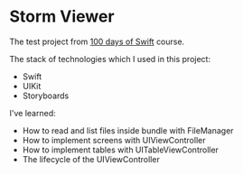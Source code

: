 # Storm Viewer
The test project from [100 days of Swift](https://www.hackingwithswift.com/100) course.

The stack of technologies which I used in this project:
- Swift
- UIKit
- Storyboards

I've learned:
- How to read and list files inside bundle with FileManager
- How to implement screens with UIViewController
- How to implement tables with UITableViewController
- The lifecycle of the UIViewController
